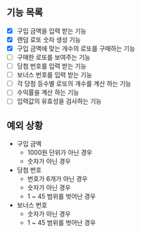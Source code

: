 ## 기능 목록

- [x] 구입 금액을 입력 받는 기능
- [x] 랜덤 로또 숫자 생성 기능
- [x] 구입 금액에 맞는 개수의 로또를 구매하는 기능
- [ ] 구매한 로또를 보여주는 기능
- [ ] 당첨 번호를 입력 받는 기능
- [ ] 보너스 번호를 입력 받는 기능
- [ ] 각 당첨 등수별 로또의 개수를 계산 하는 기능
- [ ] 수익률을 계산 하는 기능
- [ ] 입력값의 유효성을 검사하는 기능

## 예외 상황

- 구입 금액
  - 1000원 단위가 아닌 경우
  - 숫자가 아닌 경우
- 당첨 번호
  - 번호가 6개가 아닌 경우
  - 숫자가 아닌 경우
  - 1 ~ 45 범위를 벗어난 경우
- 보너스 번호
  - 숫자가 아닌 경우
  - 1 ~ 45 범위를 벗어난 경우
